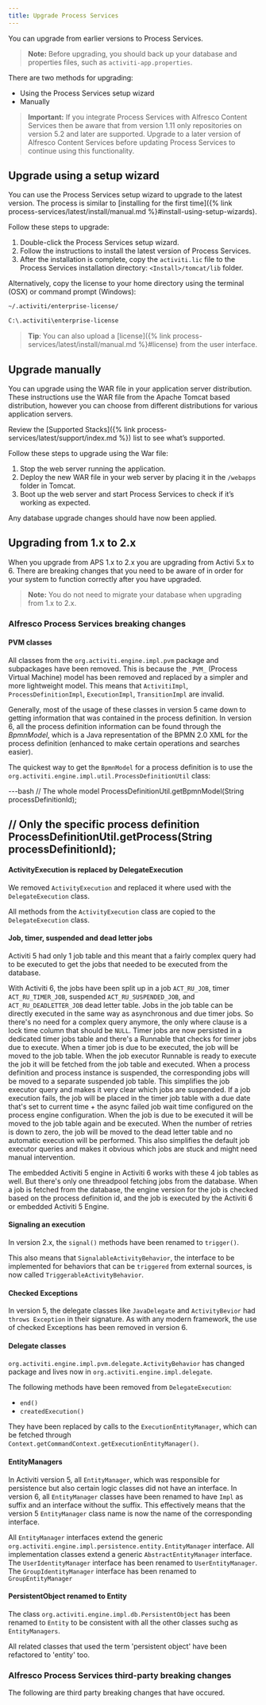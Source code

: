 ```yaml
---
title: Upgrade Process Services
---
```


You can upgrade from earlier versions to Process Services.

>**Note:** Before upgrading, you should back up your database and properties files, such as `activiti-app.properties`.

There are two methods for upgrading:

* Using the Process Services setup wizard
* Manually

>**Important:** If you integrate Process Services with Alfresco Content Services then be aware that from version 1.11 only repositories on version 5.2 and later are supported. Upgrade to a later version of Alfresco Content Services before updating Process Services to continue using this functionality.

## Upgrade using a setup wizard

You can use the Process Services setup wizard to upgrade to the latest version. The process is similar to [installing for the first time]({% link process-services/latest/install/manual.md %}#install-using-setup-wizards).

Follow these steps to upgrade:

1. Double-click the Process Services setup wizard.
2. Follow the instructions to install the latest version of Process Services.
3. After the installation is complete, copy the `activiti.lic` file to the Process Services installation directory: `<Install>/tomcat/lib` folder.

Alternatively, copy the license to your home directory using the terminal (OSX) or command prompt (Windows):

```bash
~/.activiti/enterprise-license/
```

```bash
C:\.activiti\enterprise-license
```

>**Tip**: You can also upload a [license]({% link process-services/latest/install/manual.md %}#license) from the user interface.

## Upgrade manually

You can upgrade using the WAR file in your application server distribution. These instructions use the WAR file from the Apache Tomcat based distribution, however you can choose from different distributions for various application servers.

Review the [Supported Stacks]({% link process-services/latest/support/index.md %}) list to see what’s supported.

Follow these steps to upgrade using the War file:

1. Stop the web server running the application.
2. Deploy the new WAR file in your web server by placing it in the `/webapps` folder in Tomcat.
3. Boot up the web server and start Process Services to check if it’s working as expected.

Any database upgrade changes should have now been applied.

## Upgrading from 1.x to 2.x

When you upgrade from APS 1.x to 2.x you are upgrading from Activi 5.x to 6. There are breaking changes that you need to be aware of in order for your system to function correctly after you have upgraded.

> **Note:** You do not need to migrate your database when upgrading from 1.x to 2.x.

### Alfresco Process Services breaking changes

#### PVM classes

All classes from the `org.activiti.engine.impl.pvm` package and subpackages have been removed. This is because the `_PVM_` (Process Virtual Machine) model has been removed and replaced by a simpler and more lightweight model.
This means that `ActivitiImpl`, `ProcessDefinitionImpl`, `ExecutionImpl`, `TransitionImpl` are invalid.

Generally, most of the usage of these classes in version 5 came down to getting information that was contained in the process definition. In version 6, all the process definition information can be found through the _BpmnModel_, which is a Java representation of the BPMN 2.0 XML for the process definition (enhanced to make certain operations and searches easier).

The quickest way to get the `BpmnModel` for a process definition is to use the `org.activiti.engine.impl.util.ProcessDefinitionUtil` class:

---bash
// The whole model
ProcessDefinitionUtil.getBpmnModel(String processDefinitionId);

// Only the specific process definition
ProcessDefinitionUtil.getProcess(String processDefinitionId);
----

#### ActivityExecution is replaced by DelegateExecution

We removed `ActivityExecution` and replaced it where used with the `DelegateExecution` class.

All methods from the `ActivityExecution` class are copied to the `DelegateExecution` class.

#### Job, timer, suspended and dead letter jobs

Activiti 5 had only 1 job table and this meant that a fairly complex query had to be executed to get the jobs that needed to be executed from the database.

With Activiti 6, the jobs have been split up in a job `ACT_RU_JOB`, timer `ACT_RU_TIMER_JOB`, suspended `ACT_RU_SUSPENDED_JOB`, and `ACT_RU_DEADLETTER_JOB` dead letter table. Jobs in the job table can be directly executed in the same way as asynchronous and due timer jobs. So there's no need for a complex query anymore, the only where clause is a lock time column that should be `NULL`.
Timer jobs are now persisted in a dedicated timer jobs table and there's a Runnable that checks for timer jobs due to execute. When a timer job is due to be executed, the job will be moved to the job table. When the job executor Runnable is ready to execute the job it will be fetched from the job table and executed. When a process definition and process instance is suspended, the corresponding jobs will be moved to a separate suspended job table. This simplifies the job executor query and makes it very clear which jobs are suspended. If a job execution fails, the job will be placed in the timer job table with a due date that's set to current time + the async failed job wait time configured on the process engine configuration. When the job is due to be executed it will be moved to the job table again and be executed. When the number of retries is down to zero, the job will be moved to the dead letter table and no automatic execution will be performed. This also simplifies the default job executor queries and makes it obvious which jobs are stuck and might need manual intervention.

The embedded Activiti 5 engine in Activiti 6 works with these 4 job tables as well. But there's only one threadpool fetching jobs from the database. When a job is fetched from the database, the engine version for the job is checked based on the process definition id, and the job is executed by the Activiti 6 or embedded Activiti 5 Engine.

#### Signaling an execution

In version 2.x, the `signal()` methods have been renamed to `trigger()`.

This also means that `SignalableActivityBehavior`, the interface to be implemented for behaviors that can be `triggered` from external sources, is now called `TriggerableActivityBehavior`.

#### Checked Exceptions

In version 5, the delegate classes like `JavaDelegate` and `ActivityBevior` had `throws Exception` in their signature. As with any modern framework, the use of checked Exceptions has been removed in version 6.

#### Delegate classes

`org.activiti.engine.impl.pvm.delegate.ActivityBehavior` has changed package and lives now in `org.activiti.engine.impl.delegate`.

The following methods have been removed from `DelegateExecution`:

* `end()`
* `createdExecution()`

They have been replaced by calls to the `ExecutionEntityManager`, which can be fetched through `Context.getCommandContext.getExecutionEntityManager()`.

#### EntityManagers

In Activiti version 5, all `EntityManager`, which was responsible for persistence but also certain logic classes did not have an interface. In version 6, all `EntityManager` classes have been renamed to have `Impl` as suffix and an interface without the suffix. This effectively means that the version 5 `EntityManager` class name is now the name of the corresponding interface.

All `EntityManager` interfaces extend the generic `org.activiti.engine.impl.persistence.entity.EntityManager` interface. All implementation classes extend a generic `AbstractEntityManager` interface. The `UserIdentityManager` interface has been renamed to `UserEntityManager`. The `GroupIdentityManager` interface has been renamed to `GroupEntityManager`

#### PersistentObject renamed to Entity

The class `org.activiti.engine.impl.db.PersistentObject` has been renamed to `Entity` to be consistent with all the other classes suchg as `EntityManagers`.

All related classes that used the term 'persistent object' have been refactored to 'entity' too.

### Alfresco Process Services third-party breaking changes

The following are third party breaking changes that have occured.

